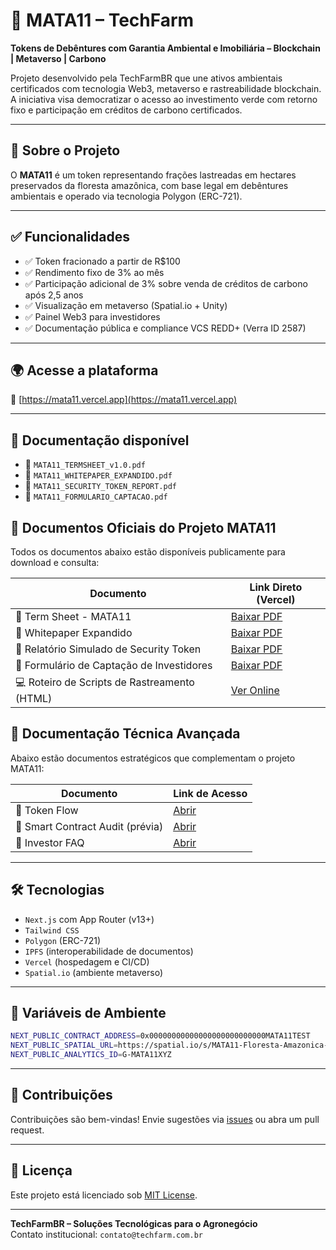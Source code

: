 
# 🌱 MATA11 – TechFarm

**Tokens de Debêntures com Garantia Ambiental e Imobiliária – Blockchain | Metaverso | Carbono**

Projeto desenvolvido pela TechFarmBR que une ativos ambientais certificados com tecnologia Web3, metaverso e rastreabilidade blockchain. A iniciativa visa democratizar o acesso ao investimento verde com retorno fixo e participação em créditos de carbono certificados.

---

## 📌 Sobre o Projeto

O **MATA11** é um token representando frações lastreadas em hectares preservados da floresta amazônica, com base legal em debêntures ambientais e operado via tecnologia Polygon (ERC-721).

---

## ✅ Funcionalidades

- ✅ Token fracionado a partir de R$100
- ✅ Rendimento fixo de 3% ao mês
- ✅ Participação adicional de 3% sobre venda de créditos de carbono após 2,5 anos
- ✅ Visualização em metaverso (Spatial.io + Unity)
- ✅ Painel Web3 para investidores
- ✅ Documentação pública e compliance VCS REDD+ (Verra ID 2587)

---

## 🌍 Acesse a plataforma

🔗 [https://mata11.vercel.app](https://mata11.vercel.app)

---

## 🧾 Documentação disponível

- 📄 `MATA11_TERMSHEET_v1.0.pdf`
- 📘 `MATA11_WHITEPAPER_EXPANDIDO.pdf`
- 🔐 `MATA11_SECURITY_TOKEN_REPORT.pdf`
- 📝 `MATA11_FORMULARIO_CAPTACAO.pdf`


## 📁 Documentos Oficiais do Projeto MATA11

Todos os documentos abaixo estão disponíveis publicamente para download e consulta:

| Documento                                         | Link Direto (Vercel)                                                                 |
|--------------------------------------------------|---------------------------------------------------------------------------------------|
| 📄 Term Sheet - MATA11                           | [Baixar PDF](https://mata11.vercel.app/docs_MATA11_TERMSHEET_vFINAL.pdf)             |
| 📘 Whitepaper Expandido                          | [Baixar PDF](https://mata11.vercel.app/docs_MATA11_WHITEPAPER_EXPANDIDO.pdf)         |
| 🔐 Relatório Simulado de Security Token          | [Baixar PDF](https://mata11.vercel.app/docs_MATA11_SECURITY_TOKEN_REPORT.pdf)        |
| 📝 Formulário de Captação de Investidores        | [Baixar PDF](https://mata11.vercel.app/docs_MATA11_FORMULARIO_CAPTACAO.pdf)          |
| 💻 Roteiro de Scripts de Rastreamento (HTML)     | [Ver Online](https://mata11.vercel.app/MATA11_TRACKING_SCRIPTS_FINAL.html)           |

## 📘 Documentação Técnica Avançada

Abaixo estão documentos estratégicos que complementam o projeto MATA11:

| Documento                              | Link de Acesso                                     |
|----------------------------------------|----------------------------------------------------|
| 🔄 Token Flow                          | [Abrir](docs/TOKEN_FLOW.md)                        |
| 🔐 Smart Contract Audit (prévia)      | [Abrir](docs/SMART_CONTRACT_AUDIT.md)              |
| 📘 Investor FAQ                        | [Abrir](docs/INVESTOR_FAQ.md)                      |

---

## 🛠 Tecnologias

- `Next.js` com App Router (v13+)
- `Tailwind CSS`
- `Polygon` (ERC-721)
- `IPFS` (interoperabilidade de documentos)
- `Vercel` (hospedagem e CI/CD)
- `Spatial.io` (ambiente metaverso)

---

## 🧩 Variáveis de Ambiente

```bash
NEXT_PUBLIC_CONTRACT_ADDRESS=0x00000000000000000000000000MATA11TEST
NEXT_PUBLIC_SPATIAL_URL=https://spatial.io/s/MATA11-Floresta-Amazonica-Demo
NEXT_PUBLIC_ANALYTICS_ID=G-MATA11XYZ
```

---

## 🤝 Contribuições

Contribuições são bem-vindas! Envie sugestões via [issues](https://github.com/TechFarmBR/mata11/issues) ou abra um pull request.

---

## 📄 Licença

Este projeto está licenciado sob [MIT License](LICENSE).

---

**TechFarmBR – Soluções Tecnológicas para o Agronegócio**  
Contato institucional: `contato@techfarm.com.br`
